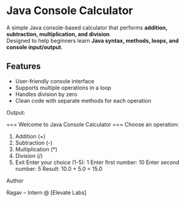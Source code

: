 # Java Console Calculator

A simple Java console-based calculator that performs **addition, subtraction, multiplication, and division**.  
Designed to help beginners learn **Java syntax, methods, loops, and console input/output**.

## Features
- User-friendly console interface
- Supports multiple operations in a loop
- Handles division by zero
- Clean code with separate methods for each operation


Output:

=== Welcome to Java Console Calculator ===
Choose an operation:
1. Addition (+)
2. Subtraction (-)
3. Multiplication (*)
4. Division (/)
5. Exit
Enter your choice (1-5): 1
Enter first number: 10
Enter second number: 5
Result: 10.0 + 5.0 = 15.0


Author

Ragav – Intern @ [Elevate Labs]

